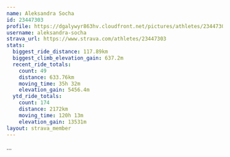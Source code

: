 ```yaml
---
name: Aleksandra Socha
id: 23447303
profile: https://dgalywyr863hv.cloudfront.net/pictures/athletes/23447303/14745546/4/large.jpg
username: aleksandra-socha
strava_url: https://www.strava.com/athletes/23447303
stats:
  biggest_ride_distance: 117.89km
  biggest_climb_elevation_gain: 637.2m
  recent_ride_totals:
    count: 49
    distance: 633.76km
    moving_time: 35h 32m
    elevation_gain: 5456.4m
  ytd_ride_totals:
    count: 174
    distance: 2172km
    moving_time: 120h 13m
    elevation_gain: 13531m
layout: strava_member
--- 
```

...
